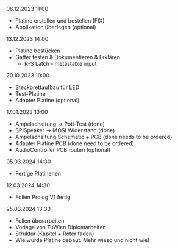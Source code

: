 
06.12.2023 11:00
 * Platine erstellen und bestellen (FIX)
 * Applikation überlegen (optional)

13.12.2023 14:00
* Platine bestücken
* Gatter testen & Dokumentieren & Erklären
	* R-S Latch - metastable input

20.10.2023 10:00
* Steckbrettaufbau für LED
* Test-Platine
* Adapter Platine (optional)

17.01.2023 10:00
* Ampelschaltung -> Poti-Test (done)
* SPISpeaker -> MOSI Widerstand (done)
* Ampelschaltung Schematic + PCB (done needs to be ordered)
* Adapter Platine PCB (done need to be ordered)
*  AudioController PCB routen (optional)

05.03.2024 14:30
* Fertige Platinenen

12.03.2024 14:30
* Folien Prolog V1 fertig

25.03.2024 13:30
* Folien überarbeiten
* Vorlage von TuWien Diplomarbeiten
* Struktur (Kapitel + Roter faden)
* Wie wurde Platine gebaut. Mehr wieso und nicht wie!
